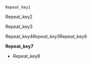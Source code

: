 ```ngMeta
Repeat_key1
```
Repeat_key2

Repeat_key3


Repeat_key4*Repeat_key5*Repeat_key6

**Repeat_key7**

- Repeat_key8
